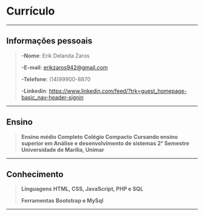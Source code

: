 # Currículo
---

## Informações pessoais
>**-Nome**: Erik Delanda Zaros
>
>**-E-mail**: erikzaros942@gmail.com
>
>**-Telefone**: (14)99900-8870
>
>**-Linkedin**: https://www.linkedin.com/feed/?trk=guest_homepage-basic_nav-header-signin
---
## Ensino

>**Ensino médio Completo**
>**Colégio Compacto**
>**Cursando ensino superior em Análise e desenvolvimento de sistemas 2° Semestre**
>**Universidade de Marília, Unimar**
---
## Conhecimento
>**Linguagens**
>**HTML, CSS, JavaScript, PHP e SQL**
>
>**Ferramentas**
>**Bootstrap e MySql** 
---
